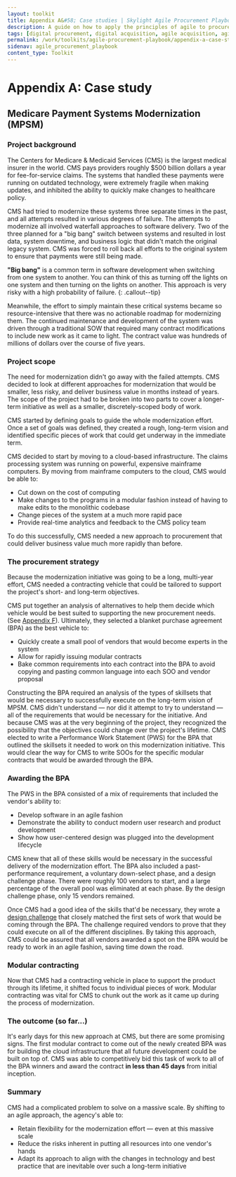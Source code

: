 ```yaml
---
layout: toolkit
title: Appendix A&#58; Case studies | Skylight Agile Procurement Playbook
description: A guide on how to apply the principles of agile to procurement.
tags: [digital procurement, digital acquisition, agile acquisition, agile procurement, guide]
permalink: /work/toolkits/agile-procurement-playbook/appendix-a-case-studies/
sidenav: agile_procurement_playbook
content_type: Toolkit
---
```


# Appendix A: Case study

## Medicare Payment Systems Modernization (MPSM)

### Project background

The Centers for Medicare & Medicaid Services (CMS) is the largest medical insurer in the world. CMS pays providers roughly $500 billion dollars a year for fee-for-service claims. The systems that handled these payments were running on outdated technology, were extremely fragile when making updates, and inhibited the ability to quickly make changes to healthcare policy.

CMS had tried to modernize these systems three separate times in the past, and all attempts resulted in various degrees of failure. The attempts to modernize all involved waterfall approaches to software delivery. Two of the three planned for a "big bang" switch between systems and resulted in lost data, system downtime, and business logic that didn't match the original legacy system. CMS was forced to roll back all efforts to the original system to ensure that payments were still being made.

**"Big bang"** is a common term in software development when switching from one system to another. You can think of this as turning off the lights on one system and then turning on the lights on another. This approach is very risky with a high probability of failure.
{: .callout--tip}

Meanwhile, the effort to simply maintain these critical systems became so resource-intensive that there was no actionable roadmap for modernizing them. The continued maintenance and development of the system was driven through a traditional SOW that required many contract modifications to include new work as it came to light. The contract value was hundreds of millions of dollars over the course of five years.

### Project scope

The need for modernization didn't go away with the failed attempts. CMS decided to look at different approaches for modernization that would be smaller, less risky, and deliver business value in months instead of years. The scope of the project had to be broken into two parts to cover a longer-term initiative as well as a smaller, discretely-scoped body of work.

CMS started by defining goals to guide the whole modernization effort. Once a set of goals was defined, they created a rough, long-term vision and identified specific pieces of work that could get underway in the immediate term.

CMS decided to start by moving to a cloud-based infrastructure. The claims processing system was running on powerful, expensive mainframe computers. By moving from mainframe computers to the cloud, CMS would be able to:

- Cut down on the cost of computing
- Make changes to the programs in a modular fashion instead of having to make edits to the monolithic codebase
- Change pieces of the system at a much more rapid pace
- Provide real-time analytics and feedback to the CMS policy team

To do this successfully, CMS needed a new approach to procurement that could deliver business value much more rapidly than before.

### The procurement strategy

Because the modernization initiative was going to be a long, multi-year effort, CMS needed a contracting vehicle that could be tailored to support the project's short- and long-term objectives.

CMS put together an analysis of alternatives to help them decide which vehicle would be best suited to supporting the new procurement needs. (See [Appendix F](../appendix-f-procurement-options-analysis-examples/)). Ultimately, they selected a blanket purchase agreement (BPA) as the best vehicle to:

- Quickly create a small pool of vendors that would become experts in the system
- Allow for rapidly issuing modular contracts
- Bake common requirements into each contract into the BPA to avoid copying and pasting common language into each SOO and vendor proposal

Constructing the BPA required an analysis of the types of skillsets that would be necessary to successfully execute on the long-term vision of MPSM. CMS didn't understand &mdash; nor did it attempt to try to understand &mdash; all of the requirements that would be necessary for the initiative. And because CMS was at the very beginning of the project, they recognized the possibility that the objectives could change over the project's lifetime. CMS elected to write a Performance Work Statement (PWS) for the BPA that outlined the skillsets it needed to work on this modernization initiative. This would clear the way for CMS to write SOOs for the specific modular contracts that would be awarded through the BPA.

### Awarding the BPA

The PWS in the BPA consisted of a mix of requirements that included the vendor's ability to:

- Develop software in an agile fashion
- Demonstrate the ability to conduct modern user research and product development
- Show how user-centered design was plugged into the development lifecycle

CMS knew that all of these skills would be necessary in the successful delivery of the modernization effort. The BPA also included a past-performance requirement, a voluntary down-select phase, and a design challenge phase. There were roughly 100 vendors to start, and a large percentage of the overall pool was eliminated at each phase. By the design challenge phase, only 15 vendors remained.

Once CMS had a good idea of the skills that'd be necessary, they wrote a [design challenge](../appendix-e-design-challenge-examples#mpsm-design-challenge) that closely matched the first sets of work that would be coming through the BPA. The challenge required vendors to prove that they could execute on all of the different disciplines. By taking this approach, CMS could be assured that all vendors awarded a spot on the BPA would be ready to work in an agile fashion, saving time down the road.

### Modular contracting

Now that CMS had a contracting vehicle in place to support the product through its lifetime, it shifted focus to individual pieces of work. Modular contracting was vital for CMS to chunk out the work as it came up during the process of modernization.

### The outcome (so far…)

It's early days for this new approach at CMS, but there are some promising signs. The first modular contract to come out of the newly created BPA was for building the cloud infrastructure that all future development could be built on top of. CMS was able to competitively bid this task of work to all of the BPA winners and award the contract **in
less than 45 days** from initial inception.

### Summary

CMS had a complicated problem to solve on a massive scale. By shifting to an agile approach, the agency's able to:

- Retain flexibility for the modernization effort &mdash; even at this massive scale
- Reduce the risks inherent in putting all resources into one vendor's hands
- Adapt its approach to align with the changes in technology and best practice that are inevitable over such a long-term initiative
